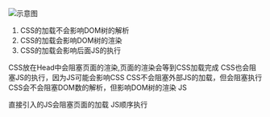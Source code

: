 


![示意图](https://github.com/death-hpw/my-images/blob/master/20191106142711.png)

1. CSS的加载不会影响DOM树的解析
2. CSS的加载会影响DOM树的渲染
3. CSS的加载会影响后面JS的执行

CSS放在Head中会阻塞页面的渲染,页面的渲染会等到CSS加载完成
CSS也会阻塞JS的执行，因为JS可能会影响CSS
CSS不会阻塞外部JS的加载，但会阻塞执行
CSS会不会阻塞DOM数的解析，但影响DOM树的渲染
JS

直接引入的JS会阻塞页面的加载
JS顺序执行